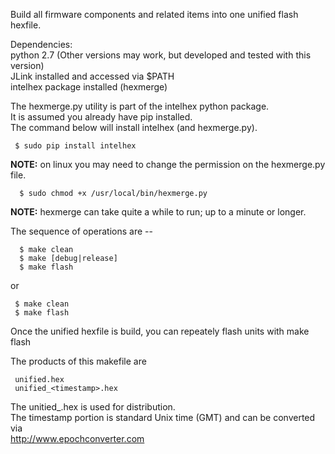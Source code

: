 
Build all firmware components and related items into one unified flash hexfile.

Dependencies:  
    python 2.7 (Other versions may work, but developed and tested with this version)  
    JLink installed and accessed via $PATH  
    intelhex package installed (hexmerge)

The hexmerge.py utility is part of the intelhex python package.  
It is assumed you already have pip installed.  
The command below will install intelhex (and hexmerge.py).  

     $ sudo pip install intelhex

**NOTE:** on linux you may need to change the permission on the hexmerge.py file.
```
  $ sudo chmod +x /usr/local/bin/hexmerge.py
```

**NOTE:** hexmerge can take quite a while to run; up to a minute or longer.

The sequence of operations are --  

      $ make clean
      $ make [debug|release]
      $ make flash
      
or  

     $ make clean  
     $ make flash  

Once the unified hexfile is build, you can repeately flash units with
        make flash

The products of this makefile are  

     unified.hex  
     unified_<timestamp>.hex  

The unitied_<timestamp>.hex is used for distribution.  
The timestamp portion is standard Unix time (GMT) and can be converted via  
      http://www.epochconverter.com
